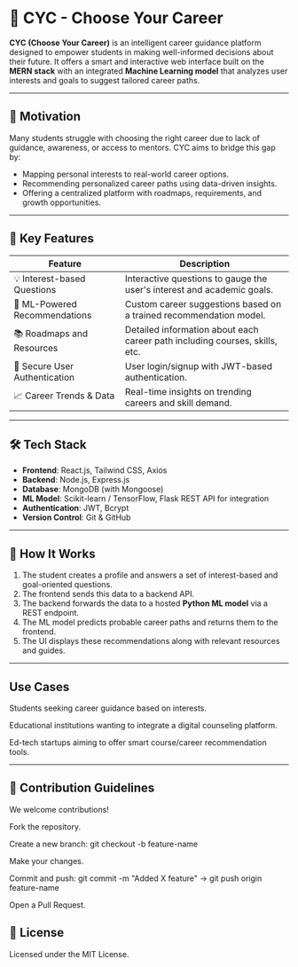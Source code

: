 # 🎯 CYC - Choose Your Career

**CYC (Choose Your Career)** is an intelligent career guidance platform designed to empower students in making well-informed decisions about their future. It offers a smart and interactive web interface built on the **MERN stack** with an integrated **Machine Learning model** that analyzes user interests and goals to suggest tailored career paths.

---

## 🧠 Motivation

Many students struggle with choosing the right career due to lack of guidance, awareness, or access to mentors. CYC aims to bridge this gap by:

- Mapping personal interests to real-world career options.
- Recommending personalized career paths using data-driven insights.
- Offering a centralized platform with roadmaps, requirements, and growth opportunities.

---

## 🌟 Key Features

| Feature                             | Description                                                                 |
|-------------------------------------|-----------------------------------------------------------------------------|
| 💡 Interest-based Questions         | Interactive questions to gauge the user's interest and academic goals.     |
| 🤖 ML-Powered Recommendations       | Custom career suggestions based on a trained recommendation model.         |
| 📚 Roadmaps and Resources           | Detailed information about each career path including courses, skills, etc.|
| 🔐 Secure User Authentication       | User login/signup with JWT-based authentication.                           |
| 📈 Career Trends & Data             | Real-time insights on trending careers and skill demand.                   |

---

## 🛠️ Tech Stack

- **Frontend**: React.js, Tailwind CSS, Axios
- **Backend**: Node.js, Express.js
- **Database**: MongoDB (with Mongoose)
- **ML Model**: Scikit-learn / TensorFlow, Flask REST API for integration
- **Authentication**: JWT, Bcrypt
- **Version Control**: Git & GitHub

---

## 🧭 How It Works

1. The student creates a profile and answers a set of interest-based and goal-oriented questions.
2. The frontend sends this data to a backend API.
3. The backend forwards the data to a hosted **Python ML model** via a REST endpoint.
4. The ML model predicts probable career paths and returns them to the frontend.
5. The UI displays these recommendations along with relevant resources and guides.

---

## Use Cases
Students seeking career guidance based on interests.

Educational institutions wanting to integrate a digital counseling platform.

Ed-tech startups aiming to offer smart course/career recommendation tools.

---

## 💬 Contribution Guidelines
We welcome contributions!

Fork the repository.

Create a new branch: git checkout -b feature-name

Make your changes.

Commit and push: git commit -m "Added X feature" → git push origin feature-name

Open a Pull Request.

## 📄 License
Licensed under the MIT License.
